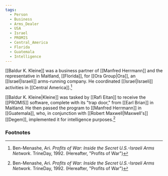 ```yaml
---
tags:
  - Person
  - Business
  - Arms_Dealer
  - USA
  - Israel
  - PROMIS
  - Central_America
  - Florida
  - Guatemala
  - Intelligence
---
```

[[Baldur K. Kleine]] was a business partner of [[Manfred Herrmann]] and the representative in Maitland, [[Florida]], for [[Ora Group|Ora]], an [[Israel|Israeli]] arms-running company. He coordinated [[Israel|Israeli]] activities in [[Central America]].[^1]

[[Baldur K. Kleine|Kleine]] was tasked by [[Rafi Eitan]] to receive the [[PROMIS]] software, complete with its "trap door," from [[Earl Brian]] in Maitland. He then passed the program to [[Manfred Herrmann]] in [[Guatemala]], who, in conjunction with [[Robert Maxwell|Maxwell's]] [[Degem]], implemented it for intelligence purposes.[^1]

### Footnotes
[^1]: Ben-Menashe, Ari. *Profits of War: Inside the Secret U.S.-Israeli Arms Network*. TrineDay, 1992. (Hereafter, "Profits of War")
